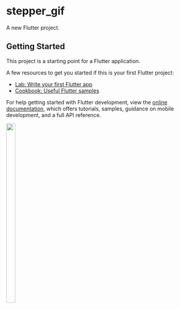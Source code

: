 # stepper_gif

A new Flutter project.

## Getting Started

This project is a starting point for a Flutter application.

A few resources to get you started if this is your first Flutter project:

- [Lab: Write your first Flutter app](https://docs.flutter.dev/get-started/codelab)
- [Cookbook: Useful Flutter samples](https://docs.flutter.dev/cookbook)

For help getting started with Flutter development, view the
[online documentation](https://docs.flutter.dev/), which offers tutorials,
samples, guidance on mobile development, and a full API reference.



<p float="center">


  <img src="https://user-images.githubusercontent.com/116253924/224545847-4ed3ca92-ecac-4ed7-901f-193dbe7fa709.png" width=22% height=35%>


<!--   
  <img src="https://user-images.githubusercontent.com/116253924/224485507-48fa57b2-c501-4c65-99fd-fa3eed4e9356.jpeg" width=22% height=35%>
  
  <img src="https://user-images.githubusercontent.com/115551640/214287953-5b564894-44be-43e0-ad33-d86baeb4a36c.png" width=22% height=35%>
  <img src="https://user-images.githubusercontent.com/115551640/214288047-3ab7b6b1-2ae9-4f74-9a04-42f4fb88a063.png" width=22% height=35%>
  -->



  
  </p>
